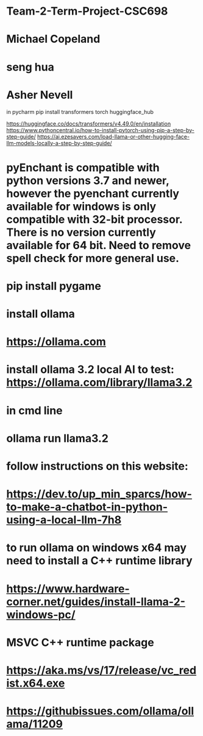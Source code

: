 

# Team-2-Term-Project-CSC698
# Michael Copeland
# seng hua
# Asher Nevell

in pycharm
pip install transformers torch huggingface_hub

https://huggingface.co/docs/transformers/v4.49.0/en/installation
https://www.pythoncentral.io/how-to-install-pytorch-using-pip-a-step-by-step-guide/
https://ai.ezesavers.com/load-llama-or-other-hugging-face-llm-models-locally-a-step-by-step-guide/

# pyEnchant is compatible with python versions 3.7 and newer, however the pyenchant currently available for windows is only compatible with 32-bit processor. There is no version currently available for 64 bit. Need to remove spell check for more general use.

# pip install pygame
# install ollama
# https://ollama.com
# install ollama 3.2 local AI to test: https://ollama.com/library/llama3.2
# in cmd line
# ollama run llama3.2
# follow instructions on this website: 
# https://dev.to/up_min_sparcs/how-to-make-a-chatbot-in-python-using-a-local-llm-7h8

# to run ollama on windows x64 may need to install a C++ runtime library
# https://www.hardware-corner.net/guides/install-llama-2-windows-pc/
# MSVC C++ runtime package
# https://aka.ms/vs/17/release/vc_redist.x64.exe
# https://githubissues.com/ollama/ollama/11209
